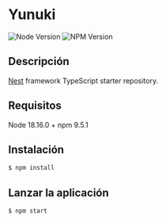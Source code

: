 # Yunuki

![Node Version](https://img.shields.io/badge/Node_version-18.16.0-green)
![NPM Version](https://img.shields.io/badge/NPM_version-9.5.1-red)

## Descripción

[Nest](https://github.com/nestjs/nest) framework TypeScript starter repository.

## Requisitos

Node 18.16.0 + npm 9.5.1

## Instalación

```bash
$ npm install
```

## Lanzar la aplicación

```bash
$ npm start
```

